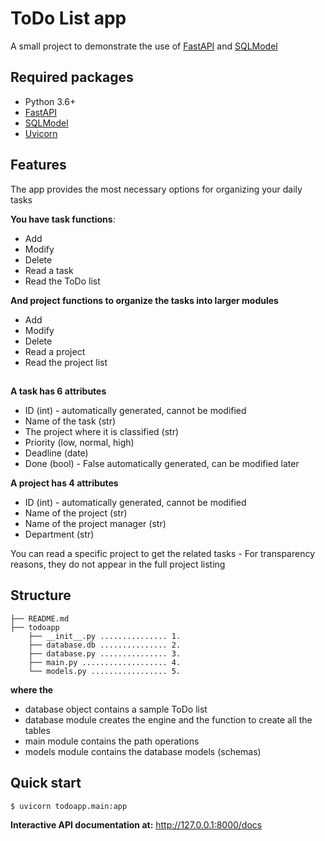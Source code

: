 # ToDo List app

A small project to demonstrate the use of [FastAPI](https://fastapi.tiangolo.com/) and [SQLModel](https://sqlmodel.tiangolo.com/)

## Required packages
  * Python 3.6+
  * [FastAPI](https://fastapi.tiangolo.com/) 
  * [SQLModel](https://sqlmodel.tiangolo.com/)
  * [Uvicorn](https://www.uvicorn.org/)

## Features

The app provides the most necessary options for organizing your daily tasks

**You have task functions**:
  * Add
  * Modify
  * Delete
  * Read a task
  * Read the ToDo list

**And project functions to organize the tasks into larger modules**
  * Add
  * Modify
  * Delete
  * Read a project
  * Read the project list
##
**A task has 6 attributes**
  * ID (int) - automatically generated, cannot be modified
  * Name of the task (str)
  * The project where it is classified (str)
  * Priority (low, normal, high)
  * Deadline (date)
  * Done (bool) - False automatically generated, can be modified later
  
**A project has 4 attributes**
  * ID (int) - automatically generated, cannot be modified
  * Name of the project (str)
  * Name of the project manager (str)
  * Department (str)
  
You can read a specific project to get the related tasks - For transparency reasons, they do not appear in the full project listing

## Structure

``` 
├── README.md
├── todoapp
    ├── __init__.py ............... 1.
    ├── database.db ............... 2.
    ├── database.py ............... 3.
    ├── main.py ................... 4.
    └── models.py ................. 5.
```
**where the**
* database object contains a sample ToDo list
* database module creates the engine and the function to create all the tables
* main module contains the path operations
* models module contains the database models (schemas)

## Quick start
```bash
$ uvicorn todoapp.main:app
```
**Interactive API documentation at:** http://127.0.0.1:8000/docs
